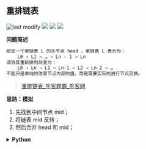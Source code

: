 ## 重排链表
<!--START_SECTION:badge-->

![last modify](https://img.shields.io/static/v1?label=last%20modify&message=2025-07-08%2016%3A53%3A13&color=yellowgreen&style=flat-square)
[![](https://img.shields.io/static/v1?label=&message=%E4%B8%AD%E7%AD%89&color=yellow&style=flat-square)](../../../README.md#中等)
[![](https://img.shields.io/static/v1?label=&message=%E7%89%9B%E5%AE%A2&color=green&style=flat-square)](../../../README.md#牛客)
[![](https://img.shields.io/static/v1?label=&message=%E9%93%BE%E8%A1%A8&color=blue&style=flat-square)](../../../README.md#链表)

<!--END_SECTION:badge-->
<!--info
tags: [链表]
source: 牛客
level: 中等
number: '0002'
name: 重排链表
companies: [美团, 字节, 快手]
-->

<summary><b>问题简述</b></summary>

```txt
给定一个单链表 L 的头节点 head ，单链表 L 表示为：
    L0 → L1 → … → Ln - 1 → Ln
请将其重新排列后变为：
    L0 → Ln → L1 → Ln-1 → L2 → Ln-2 → …
不能只是单纯的改变节点内部的值，而是需要实际的进行节点交换。
```
> [重排链表_牛客题霸_牛客网](https://www.nowcoder.com/practice/3d281dc0b3704347846a110bf561ef6b)

<!-- 
<details><summary><b>详细描述</b></summary>

```txt
```

</details>
 -->


<!-- <div align="center"><img src="../../../_assets/xxx.png" height="300" /></div> -->

<summary><b>思路：模拟</b></summary>

1. 先找到中间节点 mid；
2. 将链表 mid 反转；
3. 然后合并 head 和 mid；

<details><summary><b>Python</b></summary>

```python
# Definition for singly-linked list.
# class ListNode:
#     def __init__(self, val=0, next=None):
#         self.val = val
#         self.next = next
class Solution:
    def reorderList(self, head: ListNode) -> None:
        """
        Do not return anything, modify head in-place instead.
        """
        if not head: return
    
        def  get_mid(p):
            lp, fp = p, p

            while fp and fp.next:
                lp = lp.next
                fp = fp.next.next
            
            return lp
        
        def reverse(p):
            cur, pre = p, None
            while cur:
                nxt = cur.next
                cur.next = pre
                pre = cur
                cur = nxt
            
            return pre
        
        mid = get_mid(head)  # 注意此时还没有断开两个链表
        mid = reverse(mid)

        # merge
        l, r = head, mid
        while True:
            l_nxt, r_nxt = l.next, r.next
            if not r_nxt:  # 这是一种写法，另一种写法是在获得 mid 后将 mid 与原链表断开（后移一个节点，结果也是正确的，见写法2）
                break
            l.next, r.next = r, l_nxt
            l, r = l_nxt, r_nxt
```

</details>

